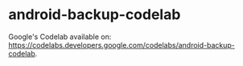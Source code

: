 # android-backup-codelab

Google's Codelab available on: https://codelabs.developers.google.com/codelabs/android-backup-codelab.
